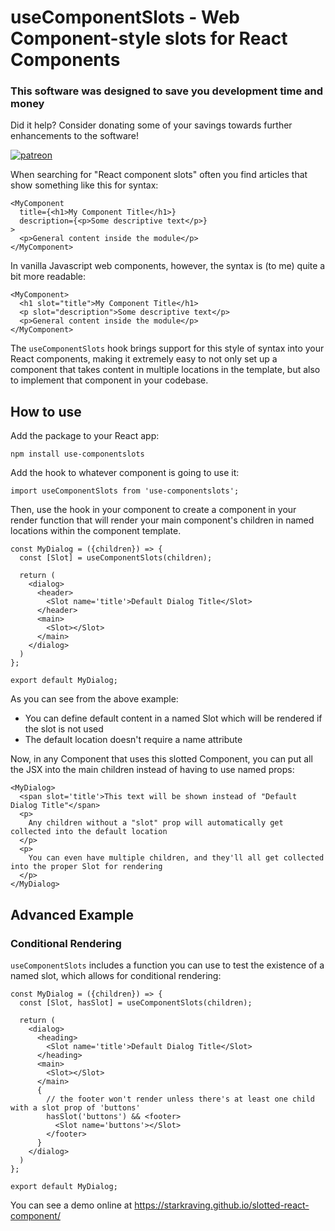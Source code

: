 # useComponentSlots - Web Component-style slots for React Components

### This software was designed to save you development time and money
Did it help? Consider donating some of your savings towards further enhancements to the software!

[![patreon](https://c5.patreon.com/external/logo/become_a_patron_button.png)](https://www.patreon.com/bePatron?u=26073031)

When searching for "React component slots" often you find articles that show something like this for syntax:

```
<MyComponent
  title={<h1>My Component Title</h1>}
  description={<p>Some descriptive text</p>}
>
  <p>General content inside the module</p>
</MyComponent>
```

In vanilla Javascript web components, however, the syntax is (to me) quite a bit more readable:

```
<MyComponent>
  <h1 slot="title">My Component Title</h1>
  <p slot="description">Some descriptive text</p>
  <p>General content inside the module</p>
</MyComponent>
```

The `useComponentSlots` hook brings support for this style of syntax into your React components, making it extremely easy to not only
set up a component that takes content in multiple locations in the template, but also to implement that component in your codebase.

## How to use
Add the package to your React app:

```
npm install use-componentslots
```

Add the hook to whatever component is going to use it:

```
import useComponentSlots from 'use-componentslots';
```

Then, use the hook in your component to create a <Slot> component in your render function that will render your main component's children in named locations within the component template.

```
const MyDialog = ({children}) => {
  const [Slot] = useComponentSlots(children);

  return (
    <dialog>
      <header>
        <Slot name='title'>Default Dialog Title</Slot>
      </header>
      <main>
        <Slot></Slot>
      </main>
    </dialog>
  )
};

export default MyDialog;
```

As you can see from the above example:

* You can define default content in a named Slot which will be rendered if the slot is not used
* The default location doesn't require a name attribute

Now, in any Component that uses this slotted Component, you can put all the JSX into the main children instead of having to use named props:

```
<MyDialog>
  <span slot='title'>This text will be shown instead of "Default Dialog Title"</span>
  <p>
    Any children without a "slot" prop will automatically get collected into the default location
  </p>
  <p>
    You can even have multiple children, and they'll all get collected into the proper Slot for rendering
  </p>
</MyDialog>
```

## Advanced Example

### Conditional Rendering

`useComponentSlots` includes a function you can use to test the existence of a named slot, which allows for conditional rendering:

```
const MyDialog = ({children}) => {
  const [Slot, hasSlot] = useComponentSlots(children);

  return (
    <dialog>
      <heading>
        <Slot name='title'>Default Dialog Title</Slot>
      </heading>
      <main>
        <Slot></Slot>
      </main>
      {
        // the footer won't render unless there's at least one child with a slot prop of 'buttons'
        hasSlot('buttons') && <footer>
          <Slot name='buttons'></Slot>
        </footer>
      }
    </dialog>
  )
};

export default MyDialog;
```

You can see a demo online at https://starkraving.github.io/slotted-react-component/